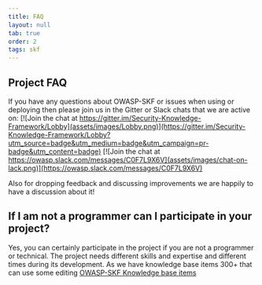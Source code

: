 ```yaml
---
title: FAQ
layout: null
tab: true
order: 2
tags: skf
---
```


## Project FAQ

If you have any questions about OWASP-SKF or issues when using or deploying then please join us in the Gitter or Slack chats that we are active on:
[![Join the chat at https://gitter.im/Security-Knowledge-Framework/Lobby](assets/images/Lobby.png)](https://gitter.im/Security-Knowledge-Framework/Lobby?utm_source=badge&utm_medium=badge&utm_campaign=pr-badge&utm_content=badge)
[![Join the chat at https://owasp.slack.com/messages/C0F7L9X6V](assets/images/chat-on-lack.png)](https://owasp.slack.com/messages/C0F7L9X6V)

Also for dropping feedback and discussing improvements we are happily to have a discussion about it!

## If I am not a programmer can I participate in your project?

Yes, you can certainly participate in the project if you are not a programmer or technical. The project needs different skills and expertise and different times during its development. As we have knowledge base items 300+ that can use some editing [OWASP-SKF Knowledge base items](https://github.com/blabla1337/skf-flask/tree/master/skf/markdown/knowledge_base)
